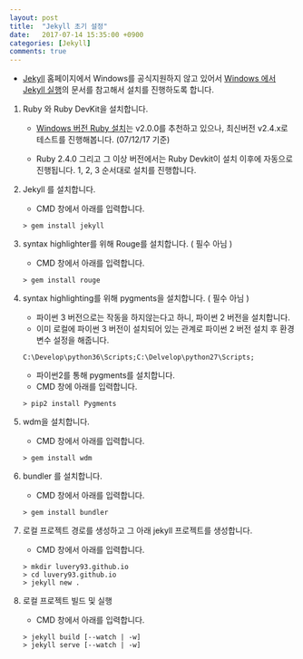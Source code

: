 ```yaml
---
layout: post
title:	"Jekyll 초기 설정"
date:	2017-07-14 15:35:00 +0900
categories: [Jekyll]
comments: true
---
```


* [Jekyll](https://jekyllrb-ko.github.io/) 홈페이지에서 Windows를 공식지원하지 않고 있어서 [Windows 에서 Jekyll 실행](http://jekyll-windows.juthilo.com/)의 문서를 참고해서 설치를 진행하도록 합니다.

1. Ruby 와 Ruby DevKit을 설치합니다.

   * [Windows 버전 Ruby 설치](https://rubyinstaller.org/downloads/)는 v2.0.0를 추천하고 있으나, 최신버전 v2.4.x로 테스트를 진행해봅니다. (07/12/17 기준)


   * Ruby 2.4.0 그리고 그 이상 버전에서는 Ruby Devkit이 설치 이후에 자동으로 진행됩니다. 1, 2, 3 순서대로 설치를 진행합니다.

2. Jekyll 를 설치합니다.

   * CMD 창에서 아래를 입력합니다.

   ```
   > gem install jekyll
   ```

3. syntax highlighter를 위해 Rouge를 설치합니다. ( 필수 아님 )

   * CMD 창에서 아래를 입력합니다.

   ```
   > gem install rouge
   ```

4. syntax highlighting를 위해 pygments을 설치합니다. ( 필수 아님 )

   * 파이썬 3 버전으로는 작동을 하지않는다고 하니, 파이썬 2 버전을 설치합니다.
   * 이미 로컬에 파이썬 3 버전이 설치되어 있는 관계로 파이썬 2 버전 설치 후 환경 변수 설정을 해줍니다.

   ```
   C:\Develop\python36\Scripts;C:\Delvelop\python27\Scripts;
   ```

   * 파이썬2를 통해 pygments를 설치합니다.
   * CMD 창에 아래를 입력합니다.

   ```
   > pip2 install Pygments
   ```

5. wdm을 설치합니다.

   * CMD 창에서 아래를 입력합니다.

   ```
   > gem install wdm
   ```

6. bundler 를 설치합니다.

   * CMD 창에서 아래를 입력합니다.

   ```
   > gem install bundler
   ```

7. 로컬 프로젝트 경로를 생성하고 그 아래 jekyll 프로젝트를 생성합니다.

   * CMD 창에서 아래를 입력합니다.

   ```
   > mkdir luvery93.github.io
   > cd luvery93.github.io
   > jekyll new .
   ```

8. 로컬 프로젝트 빌드 및 실행

   * CMD 창에서 아래를 입력합니다.

   ```
   > jekyll build [--watch | -w]
   > jekyll serve [--watch | -w]
   ```